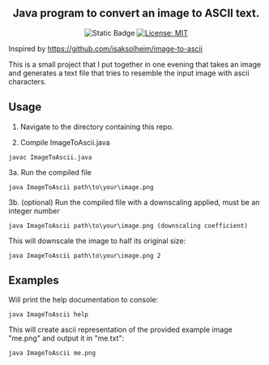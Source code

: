 
<div align="center">

## Java program to convert an image to ASCII text.

![Static Badge](https://img.shields.io/badge/Java-B07219)
[![License: MIT](https://img.shields.io/badge/License-MIT-yellow.svg)](https://opensource.org/licenses/MIT)

</div>


Inspired by https://github.com/isaksolheim/image-to-ascii

This is a small project that I put together in one evening that takes an image and generates a text file that tries to resemble the input image with ascii characters.

## Usage

1. Navigate to the directory containing this repo.

2. Compile ImageToAscii.java
  
```
javac ImageToAscii.java
```

3a. Run the compiled file

```
java ImageToAscii path\to\your\image.png
```

3b. (optional) Run the compiled file with a downscaling applied, must be an integer number

```
java ImageToAscii path\to\your\image.png (downscaling coefficient)
```

This will downscale the image to half its original size:

```
java ImageToAscii path\to\your\image.png 2
```
## Examples

Will print the help documentation to console:

```
java ImageToAscii help
```

This will create ascii representation of the provided example image "me.png" and output it in "me.txt":
```
java ImageToAscii me.png
```







